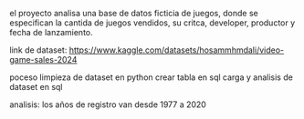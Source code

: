 el proyecto analisa una base de datos ficticia de juegos, donde se especifican la cantida de juegos vendidos, su critca, developer, productor y fecha de lanzamiento.

link de dataset: https://www.kaggle.com/datasets/hosammhmdali/video-game-sales-2024

poceso
limpieza de dataset en python
crear tabla en sql
carga y analisis de dataset en sql


analisis:
los años de registro van desde 1977 a 2020
